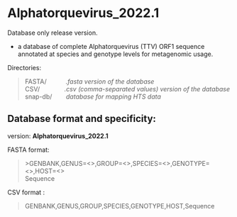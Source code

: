 # Alphatorquevirus_2022.1

Database only release version. 
-  a database of complete Alphatorquevirus (TTV) ORF1 sequence annotated at species and genotype levels for metagenomic usage.

Directories:   
>FASTA/        &nbsp;&nbsp;&nbsp;&nbsp;&nbsp;&nbsp;&nbsp;&nbsp;&nbsp;&nbsp;*.fasta version of the database*  
>CSV/          &nbsp;&nbsp;&nbsp;&nbsp;&nbsp;&nbsp;&nbsp;&nbsp;&nbsp;&nbsp;&nbsp;&nbsp;&nbsp;*.csv (comma-separated values) version of the database*  
>snap-db/      &nbsp;&nbsp;&nbsp;&nbsp;&nbsp;&nbsp;&nbsp;*database for mapping HTS data*

## Database format and specificity:  
version: **Alphatorquevirus_2022.1**  

FASTA format:  
>\>GENBANK,GENUS=<>,GROUP=<>,SPECIES=<>,GENOTYPE=<>,HOST=<>  
>Sequence

CSV format :
>GENBANK,GENUS,GROUP,SPECIES,GENOTYPE,HOST,Sequence
